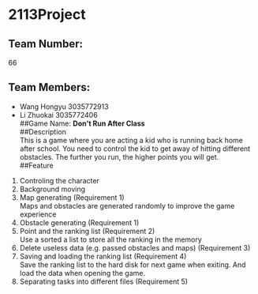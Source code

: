 # 2113Project
## Team Number:
66  
## Team Members:  
- Wang Hongyu 3035772913  
- Li Zhuokai 3035772406  
##Game Name: **Don't Run After Class**  
##Description  
This is a game where you are acting a kid who is running back home after school. You need to control the kid to get away of hitting different obstacles. The further you run, the higher points you will get.  
##Feature  
1. Controling the character  
2. Background moving  
3. Map generating (Requirement 1)  
    Maps and obstacles are generated randomly to improve the game experience  
5. Obstacle generating (Requirement 1)  
6. Point and the ranking list (Requirement 2)   
    Use a sorted a list to store all the ranking in the memory  
8. Delete useless data (e.g. passed obstacles and maps) (Requirement 3)  
9. Saving and loading the ranking list (Requirement 4)  
    Save the ranking list to the hard disk for next game when exiting. And load the data when opening the game.  
11. Separating tasks into different files (Requirement 5)  
